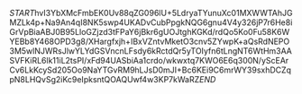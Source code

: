 $START$hvI3YbXMcFmbEK0Uv88qZG096lU+5LdryaTYunuXc01MXWWTAhJGMZLk4p+Na9An4qI8NK5swp4UKADvCubPpgkNQG6gnu4V4y326jP7r6He8iGrVpBiaABJ0B95LloGZjzd3tFPaY6jBkr6gUOJtghKGKd/rdQo5Ko0Fu58K6WYEBb8Y468OPD3g8/XHargfxjh+IBxVZntvMketO3cnv5ZYwpK+aQsRdNEPO3M5wlNJWRsJlwYLYdGSVncnLFsdy6kRctdQr5yTOIyfn6tLngNT6WtHm3AASVFKiRL6lk11iL2tsPI/xFd94UASbiAa1crdo/wkwxtq7KWO6E6q300N/yScEArCv6LkKcySd205Oo9NaYTGvRM9hLJsD0mJI+Bc6KEi9C6mrWY39sxhDCZqpN8LHQvSg2iKc9eIpksntQOAQUwf4w3KP7kWaRZ$END$